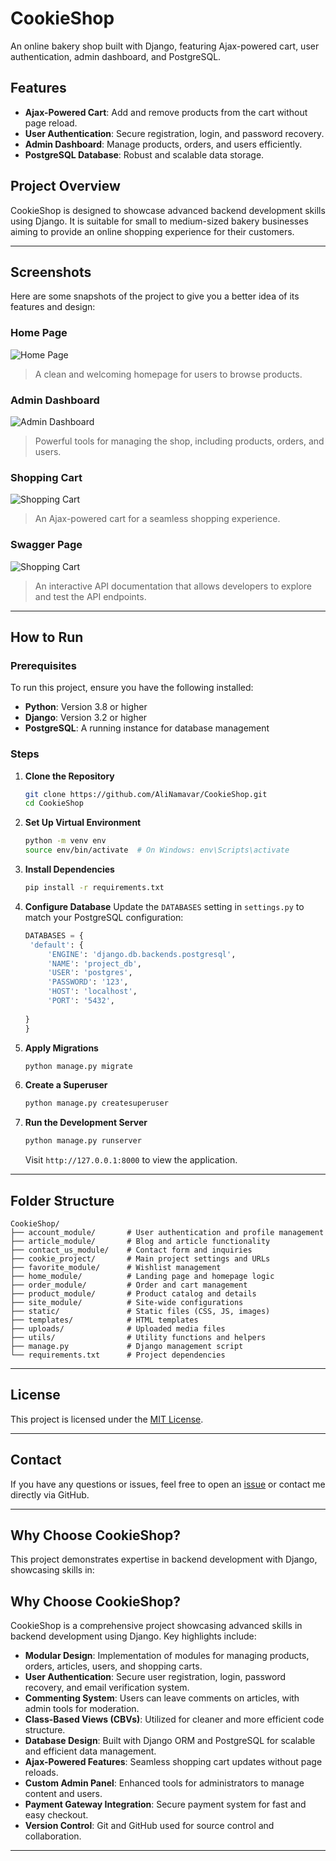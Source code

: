 # CookieShop

An online bakery shop built with Django, featuring Ajax-powered cart, user authentication, admin dashboard, and
PostgreSQL.

## Features

- **Ajax-Powered Cart**: Add and remove products from the cart without page reload.
- **User Authentication**: Secure registration, login, and password recovery.
- **Admin Dashboard**: Manage products, orders, and users efficiently.
- **PostgreSQL Database**: Robust and scalable data storage.

## Project Overview

CookieShop is designed to showcase advanced backend development skills using Django. It is suitable for small to
medium-sized bakery businesses aiming to provide an online shopping experience for their customers.

---

## Screenshots

Here are some snapshots of the project to give you a better idea of its features and design:

### Home Page

![Home Page](/static/img/github_images/home.png "Home Page")
> A clean and welcoming homepage for users to browse products.

### Admin Dashboard

![Admin Dashboard](/static/img/github_images/Admin.png "Admin Dashboard")
> Powerful tools for managing the shop, including products, orders, and users.

### Shopping Cart

![Shopping Cart](/static/img/github_images/cart.png "Shopping Cart")
> An Ajax-powered cart for a seamless shopping experience.

### Swagger Page
![Shopping Cart](/static/img/github_images/swagger.png "Shopping Cart")
> An interactive API documentation that allows developers to explore and test the API endpoints.

---

## How to Run

### Prerequisites

To run this project, ensure you have the following installed:

- **Python**: Version 3.8 or higher
- **Django**: Version 3.2 or higher
- **PostgreSQL**: A running instance for database management

### Steps

1. **Clone the Repository**
   ```bash
   git clone https://github.com/AliNamavar/CookieShop.git
   cd CookieShop
   ```

2. **Set Up Virtual Environment**
   ```bash
   python -m venv env
   source env/bin/activate  # On Windows: env\Scripts\activate
   ```

3. **Install Dependencies**
   ```bash
   pip install -r requirements.txt
   ```

4. **Configure Database**
   Update the `DATABASES` setting in `settings.py` to match your PostgreSQL configuration:
   ```python
   DATABASES = {
    'default': {
        'ENGINE': 'django.db.backends.postgresql',
        'NAME': 'project_db',  
        'USER': 'postgres',  
        'PASSWORD': '123',  
        'HOST': 'localhost',  
        'PORT': '5432',  
    
   }
   }
   ```

5. **Apply Migrations**
   ```bash
   python manage.py migrate
   ```

6. **Create a Superuser**
   ```bash
   python manage.py createsuperuser
   ```

7. **Run the Development Server**
   ```bash
   python manage.py runserver
   ```
   Visit `http://127.0.0.1:8000` to view the application.

---

## Folder Structure

```
CookieShop/
├── account_module/       # User authentication and profile management
├── article_module/       # Blog and article functionality
├── contact_us_module/    # Contact form and inquiries
├── cookie_project/       # Main project settings and URLs
├── favorite_module/      # Wishlist management
├── home_module/          # Landing page and homepage logic
├── order_module/         # Order and cart management
├── product_module/       # Product catalog and details
├── site_module/          # Site-wide configurations
├── static/               # Static files (CSS, JS, images)
├── templates/            # HTML templates
├── uploads/              # Uploaded media files
├── utils/                # Utility functions and helpers
├── manage.py             # Django management script
└── requirements.txt      # Project dependencies
```

---

## License

This project is licensed under the [MIT License](LICENSE).

---

## Contact

If you have any questions or issues, feel free to open an [issue](https://github.com/AliNamavar/CookieShop/issues) or
contact me directly via GitHub.

---

## Why Choose CookieShop?

This project demonstrates expertise in backend development with Django, showcasing skills in:

## Why Choose CookieShop?

CookieShop is a comprehensive project showcasing advanced skills in backend development using Django. Key highlights
include:

- **Modular Design**: Implementation of modules for managing products, orders, articles, users, and shopping carts.
- **User Authentication**: Secure user registration, login, password recovery, and email verification system.
- **Commenting System**: Users can leave comments on articles, with admin tools for moderation.
- **Class-Based Views (CBVs)**: Utilized for cleaner and more efficient code structure.
- **Database Design**: Built with Django ORM and PostgreSQL for scalable and efficient data management.
- **Ajax-Powered Features**: Seamless shopping cart updates without page reloads.
- **Custom Admin Panel**: Enhanced tools for administrators to manage content and users.
- **Payment Gateway Integration**: Secure payment system for fast and easy checkout.
- **Version Control**: Git and GitHub used for source control and collaboration.

---
